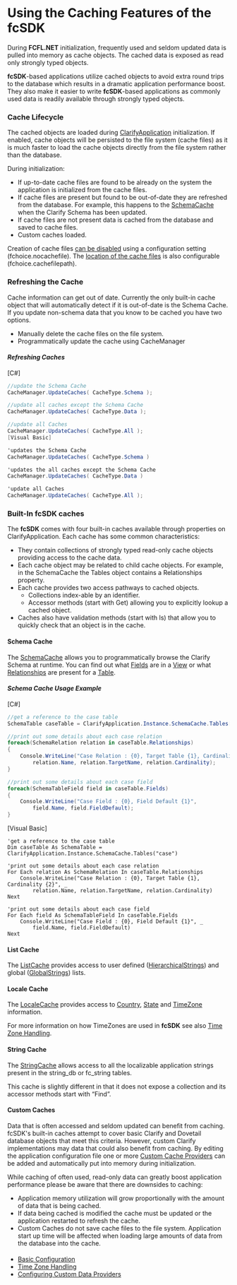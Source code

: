 # Using the Caching Features of the fcSDK

During **FCFL.NET** initialization, frequently used and seldom updated data is pulled into memory as cache objects. The cached data is exposed as read only strongly typed objects.

**fcSDK**-based applications utilize cached objects to avoid extra round trips to the database which results in a dramatic application performance boost. They also make it easier to write **fcSDK**-based applications as commonly used data is readily available through strongly typed objects.

### Cache Lifecycle

The cached objects are loaded during [ClarifyApplication](../sdk/fcSDK~FChoice.Foundation.Clarify.ClarifyApplication.md) initialization. If enabled, cache objects will be persisted to the file system (cache files) as it is much faster to load the cache objects directly from the file system rather than the database.

During initialization:

* If up-to-date cache files are found to be already on the system the application is initialized from the cache files.
* If cache files are present but found to be out-of-date they are refreshed from the database. For example, this happens to the [SchemaCache](../api/FChoice.Foundation.Clarify.SchemaCache.html) when the Clarify Schema has been updated.
* If cache files are not present data is cached from the database and saved to cache files.
* Custom caches loaded.

Creation of cache files [can be disabled](basic-configuration.md#fcsdk-configuration-keys) using a configuration setting (fchoice.nocachefile). The [location of the cache files](basic-configuration.md#fcsdk-configuration-keys) is also configurable (fchoice.cachefilepath).

### Refreshing the Cache

Cache information can get out of date. Currently the only built-in cache object that will automatically detect if it is out-of-date is the Schema Cache. If you update non-schema data that you know to be cached you have two options.

* Manually delete the cache files on the file system.
* Programmatically update the cache using CacheManager

#### *Refreshing Caches*

[C#]
```csharp
//update the Schema Cache
CacheManager.UpdateCaches( CacheType.Schema );

//update all caches except the Schema Cache
CacheManager.UpdateCaches( CacheType.Data );

//update all Caches
CacheManager.UpdateCaches( CacheType.All );
[Visual Basic]

'updates the Schema Cache
CacheManager.UpdateCaches( CacheType.Schema )

'updates the all caches except the Schema Cache
CacheManager.UpdateCaches( CacheType.Data )

'update all Caches
CacheManager.UpdateCaches( CacheType.All );
```

### Built-In fcSDK caches

The **fcSDK** comes with four built-in caches available through properties on ClarifyApplication. Each cache has some common characteristics:

* They contain collections of strongly typed read-only cache objects providing access to the cache data.
* Each cache object may be related to child cache objects. For example, in the SchemaCache the Tables object contains a Relationships property.
* Each cache provides two access pathways to cached objects.
  * Collections index-able by an identifier.
  * Accessor methods (start with Get) allowing you to explicitly lookup a cached object.
* Caches also have validation methods (start with Is) that allow you to quickly check that an object is in the cache.

#### Schema Cache

The [SchemaCache](../api/FChoice.Foundation.Clarify.SchemaCache.html) allows you to programmatically browse the Clarify Schema at runtime. You can find out what [Fields](../api/FChoice.Foundation.Clarify.Schema.SchemaViewField.html) are in a [View](../api/FChoice.Foundation.Clarify.Schema.SchemaView.html) or what [Relationships](../api/FChoice.Foundation.Clarify.Schema.SchemaRelationCollection.html) are present for a [Table](../api/FChoice.Foundation.Clarify.Schema.SchemaTable.html).

#### *Schema Cache Usage Example*

[C#]
```csharp
//get a reference to the case table
SchemaTable caseTable = ClarifyApplication.Instance.SchemaCache.Tables["case"];

//print out some details about each case relation
foreach(SchemaRelation relation in caseTable.Relationships)
{
    Console.WriteLine("Case Relation : {0}, Target Table {1}, Cardinality {2}",
        relation.Name, relation.TargetName, relation.Cardinality);
}

//print out some details about each case field
foreach(SchemaTableField field in caseTable.Fields)
{
    Console.WriteLine("Case Field : {0}, Field Default {1}",
        field.Name, field.FieldDefault);
}
```

[Visual Basic]
```
'get a reference to the case table
Dim caseTable As SchemaTable = ClarifyApplication.Instance.SchemaCache.Tables("case")

'print out some details about each case relation
For Each relation As SchemaRelation In caseTable.Relationships
    Console.WriteLine("Case Relation : {0}, Target Table {1}, Cardinality {2}", _
        relation.Name, relation.TargetName, relation.Cardinality)
Next

'print out some details about each case field
For Each field As SchemaTableField In caseTable.Fields
    Console.WriteLine("Case Field : {0}, Field Default {1}", _
        field.Name, field.FieldDefault)
Next
```

#### List Cache

The [ListCache](../api/FChoice.Foundation.Clarify.ListCache.html) provides access to user defined ([HierarchicalStrings](../sdk/fcSDK~FChoice.Foundation.Clarify.IListCache~HierarchicalStrings.md)) and global ([GlobalStrings](../sdk/fcSDK~FChoice.Foundation.Clarify.IListCache~GlobalStrings.md)) lists.

#### Locale Cache

The [LocaleCache](../api/FChoice.Foundation.Clarify.LocaleCache.html) provides access to [Country](../sdk/fcSDK~FChoice.Foundation.Clarify.LocaleCache~Countries.md), [State](../sdk/fcSDK~FChoice.Foundation.Clarify.DataObjects.Country~States.md) and [TimeZone](../sdk/FChoice.Toolkits.Clarify~FChoice.Toolkits.Clarify.Interfaces.CreateAddressSetup~TimeZone.md) information.

For more information on how TimeZones are used in **fcSDK** see also [Time Zone Handling](time-zones.md).

#### String Cache

The [StringCache](../api/FChoice.Foundation.Clarify.StringCache.html) allows access to all the localizable application strings present in the string_db or fc_string tables.

This cache is slightly different in that it does not expose a collection and its accessor methods start with “Find”.

#### Custom Caches

Data that is often accessed and seldom updated can benefit from caching. fcSDK's built-in caches attempt to cover basic Clarify and Dovetail database objects that meet this criteria. However, custom Clarify implementations may data that could also benefit from caching. By editing the application configuration file one or more [Custom Cache Providers](custom-cache-configuration.md) can be added and automatically put into memory during initialization.

While caching of often used, read-only data can greatly boost application performance please be aware that there are downsides to caching:

* Application memory utilization will grow proportionally with the amount of data that is being cached.
* If data being cached is modified the cache must be updated or the application restarted to refresh the cache.
* Custom Caches do not save cache files to the file system. Application start up time will be affected when loading large amounts of data from the database into the cache.

####

* [Basic Configuration](basic-configuration.md)
* [Time Zone Handling](time-zones.md)
* [Configuring Custom Data Providers](configuring-database-providers.md)
